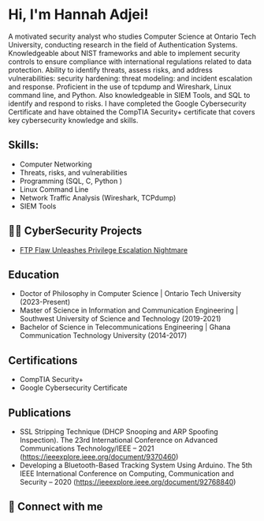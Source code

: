 <h1>Hi, I'm Hannah Adjei! </h1>

A motivated security analyst who studies Computer Science at Ontario Tech University, conducting research in the field of Authentication Systems. Knowledgeable about NIST frameworks and able to implement security controls to ensure compliance with international regulations related to data protection. Ability to identify threats, assess risks, and address vulnerabilities: security hardening: threat modeling: and incident escalation and response. Proficient in the use of tcpdump and Wireshark, Linux command line, and Python. Also knowledgeable in SIEM Tools, and SQL to identify and respond to risks. I have completed the Google Cybersecurity Certificate and have obtained the CompTIA Security+ certificate that covers key cybersecurity knowledge and skills.

<h2>Skills:</h2>

  - Computer Networking
  - Threats, risks, and vulnerabilities
  - Programming (SQL, C, Python )
  - Linux Command Line
  - Network Traffic Analysis (Wireshark, TCPdump)
  - SIEM Tools
  
<h2>👨‍💻 CyberSecurity Projects</h2>

  - [FTP Flaw Unleashes Privilege Escalation Nightmare](https://github.com/Hannah-A-S-Adjei/Guarding_Data_in_Transit-An_FTP_Vulnerability_Exploration)

<h2>Education</h2>

 - Doctor of Philosophy in Computer Science | Ontario Tech University (2023-Present)
 - Master of Science in Information and Communication Engineering | Southwest University of Science and Technology (2019-2021)
 - Bachelor of Science in Telecommunications Engineering | Ghana Communication Technology University (2014-2017)




<h2>Certifications</h2>

  - CompTIA Security+
  - Google Cybersecurity Certificate


<h2>Publications</h2>

 - SSL Stripping Technique (DHCP Snooping and ARP Spoofing Inspection). The 23rd International Conference on Advanced Communications Technology/IEEE – 2021
   (https://ieeexplore.ieee.org/document/9370460)
  - Developing a Bluetooth-Based Tracking System Using Arduino. The 5th IEEE International Conference on Computing, Communication and Security – 2020
   (https://ieeexplore.ieee.org/document/92768840)
   
<h2> 🤳 Connect with me</h2>




